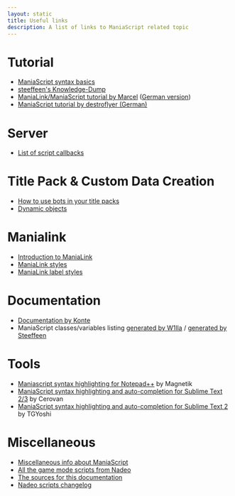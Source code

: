 ```yaml
---
layout: static
title: Useful links
description: A list of links to ManiaScript related topic
---
```


Tutorial
========

* [ManiaScript syntax basics](http://forum.maniaplanet.com/viewtopic.php?f=279&t=1672)
* [steeffeen's Knowledge-Dump](http://blog.steeffeen.com)
* [ManiaLink/ManiaScript tutorial by Marcel](http://forum.funtrackers.net/showthread.php?tid=607) ([German version](http://www.mania-community.de/showthread.php?1482-ManiaPlanet-ManiaLinks))
* [ManiaScript tutorial by destroflyer (German)](http://destroflyer.mania-community.de/maniascript/page.php)

Server
======

* [List of script callbacks](http://forum.maniaplanet.com/viewtopic.php?f=261&t=18581)

Title Pack & Custom Data Creation
=================================

* [How to use bots in your title packs](http://forum.maniaplanet.com/viewtopic.php?f=321&t=18425&start=0)
* [Dynamic objects](http://forum.maniaplanet.com/viewtopic.php?f=321&t=22448)

Manialink
=========

* [Introduction to ManiaLink](http://wiki.maniaplanet.com/en/Manialinks)
* [ManiaLink styles](http://forum.maniaplanet.com/viewtopic.php?f=464&t=22355)
* [ManiaLink label styles](http://forum.maniaplanet.com/viewtopic.php?f=464&t=7928)

Documentation
=============

* [Documentation by Konte](http://konte.org/trackmania/maniascript/documentation.html)
* ManiaScript classes/variables listing [generated by W1lla](http://tmrankings.com/maniascript/html/classes.html) / [generated by Steeffeen](http://maniascript.team-devota.com/annotated.html)

Tools
=====

* [Maniascript syntax highlighting for Notepad++](https://github.com/maniaplanet/notepadplusplus-maniascript) by Magnetik
* [ManiaScript syntax highlighting and auto-completion for Sublime Text 2/3](https://github.com/maniaplanet/Sublime-ManiaScript) by Cerovan
* [ManiaScript syntax highlighting and auto-completion for Sublime Text 2](https://github.com/Tgys/ST2-ManiaScript) by TGYoshi

Miscellaneous
=============

* [Miscellaneous info about ManiaScript](http://forum.maniaplanet.com/viewtopic.php?f=279&t=12644)
* [All the game mode scripts from Nadeo](https://github.com/maniaplanet/game-modes)
* [The sources for this documentation](https://github.com/maniaplanet/documentation)
* [Nadeo scripts changelog](http://forum.maniaplanet.com/viewtopic.php?f=279&t=18453)